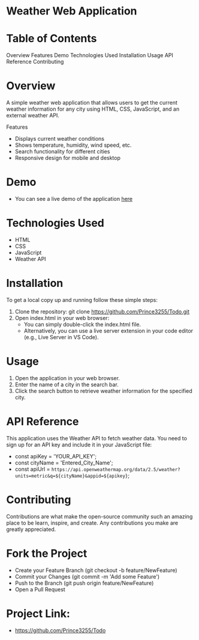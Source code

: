 # Weather Web Application

# Table of Contents
Overview
Features
Demo
Technologies Used
Installation
Usage
API Reference
Contributing

# Overview
A simple weather web application that allows users to get the current weather information for any city using HTML, CSS, JavaScript, and an external weather API.

Features
- Displays current weather conditions
- Shows temperature, humidity, wind speed, etc.
- Search functionality for different cities
- Responsive design for mobile and desktop

# Demo
+ You can see a live demo of the application [here](https://prince3255.github.io/Todo/)

# Technologies Used
- HTML
- CSS
- JavaScript
- Weather API

# Installation
To get a local copy up and running follow these simple steps:

1. Clone the repository: git clone https://github.com/Prince3255/Todo.git
2. Open index.html in your web browser:
   * You can simply double-click the index.html file.
   * Alternatively, you can use a live server extension in your code editor (e.g., Live Server in VS Code).

# Usage
1. Open the application in your web browser.
2. Enter the name of a city in the search bar.
3. Click the search button to retrieve weather information for the specified city.

# API Reference
This application uses the Weather API to fetch weather data. You need to sign up for an API key and include it in your JavaScript file:
+ const apiKey = 'YOUR_API_KEY';
+ const cityName = 'Entered_City_Name';
+ const apiUrl = `https://api.openweathermap.org/data/2.5/weather?units=metric&q=${cityName}&appid=${apikey}`;

# Contributing
Contributions are what make the open-source community such an amazing place to be learn, inspire, and create. Any contributions you make are greatly appreciated.

# Fork the Project
- Create your Feature Branch (git checkout -b feature/NewFeature)
- Commit your Changes (git commit -m 'Add some Feature')
- Push to the Branch (git push origin feature/NewFeature)
- Open a Pull Request

# Project Link: 
* https://github.com/Prince3255/Todo
